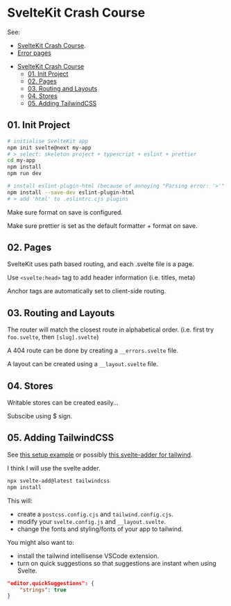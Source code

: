 # SvelteKit Crash Course

See:
* [SvelteKit Crash Course](https://www.youtube.com/watch?v=UU7MgYIbtAk).
* [Error pages](https://www.youtube.com/watch?v=OdQruaoDVj0)

- [SvelteKit Crash Course](#sveltekit-crash-course)
  - [01. Init Project](#01-init-project)
  - [02. Pages](#02-pages)
  - [03. Routing and Layouts](#03-routing-and-layouts)
  - [04. Stores](#04-stores)
  - [05. Adding TailwindCSS](#05-adding-tailwindcss)

## 01. Init Project

```bash
# initialise SvelteKit app
npm init svelte@next my-app
# > select: skeleton project + typescript + eslint + prettier
cd my-app
npm install
npm run dev

# install eslint-plugin-html (because of annoying "Parsing error: '>'" in html files)
npm install --save-dev eslint-plugin-html
# > add 'html' to .eslintrc.cjs plugins
```

Make sure format on save is configured.

Make sure prettier is set as the default formatter + format on save.

## 02. Pages

SvelteKit uses path based routing, and each .svelte file is a page.

Use `<svelte:head>` tag to add header information (i.e. titles, meta)

Anchor tags are automatically set to client-side routing.

## 03. Routing and Layouts

The router will match the closest route in alphabetical order. (i.e. first try `foo.svelte`, then `[slug].svelte`)

A 404 route can be done by creating a `__errors.svelte` file.

A layout can be created using a `__layout.svelte` file.

## 04. Stores

Writable stores can be created easily...

Subscibe using $ sign.

## 05. Adding TailwindCSS

See [this setup example](https://jsco.dev/blog/how-to-set-up-tailwindcss-with-svelte-kit)
or possibly [this svelte-adder for tailwind](https://github.com/svelte-add/tailwindcss).

I think I will use the svelte adder.

```bash
npx svelte-add@latest tailwindcss
npm install
```
This will:
* create a `postcss.config.cjs` and `tailwind.config.cjs`.
* modify your `svelte.config.js` and `__layout.svelte`.
* change the fonts and styling/fonts of your app to tailwind.

You might also want to:
* install the tailwind intellisense VSCode extension.
* turn on quick suggestions so that suggestions are instant when using Svelte.
```json
"editor.quickSuggestions": {
    "strings": true
}
```

